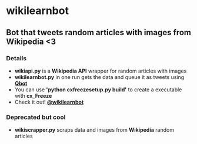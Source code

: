 # wikilearnbot

## Bot that tweets random articles with images from Wikipedia <3

### Details

- **wikiapi.py** is a **Wikipedia API** wrapper for random articles with images
- **wikilearnbot.py** in one run gets the data and queue it as tweets using **[Qbot](https://github.com/alvivar/qbot)**
- You can use **'python cxfreezesetup.py build'** to create a executable with **cx_Freeze**
- Check it out! **[@wikilearnbot](https://twitter.com/wikilearnbot)**

### Deprecated but cool

- **wikiscrapper.py** scraps data and images from **Wikipedia** random articles
